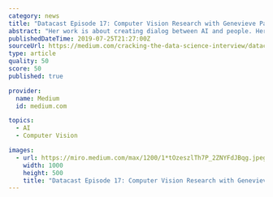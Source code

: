 ```yaml
---
category: news
title: "Datacast Episode 17: Computer Vision Research with Genevieve Patterson"
abstract: "Her work is about creating dialog between AI and people. Her interests include video understanding, visual attribute discovery, human-in-the-loop systems, fine-grained object recognition, medical image understanding, and active learning. Genevieve received ..."
publishedDateTime: 2019-07-25T21:27:00Z
sourceUrl: https://medium.com/cracking-the-data-science-interview/datacast-episode-17-computer-vision-research-with-genevieve-patterson-6edb1e5fee44
type: article
quality: 50
score: 50
published: true

provider:
  name: Medium
  id: medium.com

topics:
  - AI
  - Computer Vision

images:
  - url: https://miro.medium.com/max/1200/1*tOzeszlTh7P_2ZNYFdJBqg.jpeg
    width: 1000
    height: 500
    title: "Datacast Episode 17: Computer Vision Research with Genevieve Patterson"
---
```

